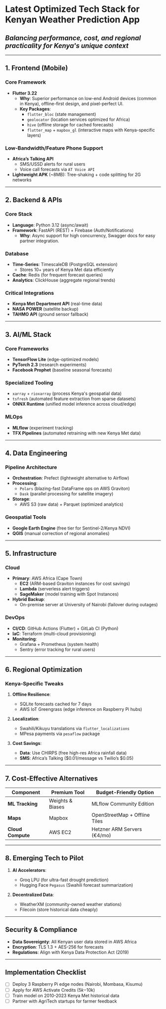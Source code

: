 # **Latest Optimized Tech Stack for Kenyan Weather Prediction App**  

## *Balancing performance, cost, and regional practicality for Kenya's unique context*

---

## **1. Frontend (Mobile)**  

### **Core Framework**  

- **Flutter 3.22**  
  - **Why**: Superior performance on low-end Android devices (common in Kenya), offline-first design, and pixel-perfect UI.  
  - **Key Packages**:  
    - `flutter_bloc` (state management)  
    - `geolocator` (location services optimized for Africa)  
    - `hive` (offline storage for cached forecasts)  
    - `flutter_map` + `mapbox_gl` (interactive maps with Kenya-specific layers)  

### **Low-Bandwidth/Feature Phone Support**  

- **Africa’s Talking API**  
  - SMS/USSD alerts for rural users  
  - Voice call forecasts via `AT Voice API`  
- **Lightweight APK** (~8MB): Tree-shaking + code splitting for 2G networks  

---

## **2. Backend & APIs**  

### **Core Stack**  

- **Language**: Python 3.12 (async/await)  
- **Framework**: FastAPI (REST) + Firebase (Auth/Notifications)  
  - **Why**: Async support for high concurrency, Swagger docs for easy partner integration.  

### **Database**  

- **Time-Series**: TimescaleDB (PostgreSQL extension)  
  - Stores 10+ years of Kenya Met data efficiently  
- **Cache**: Redis (for frequent forecast queries)  
- **Analytics**: ClickHouse (aggregate regional trends)  

### **Critical Integrations**  

- **Kenya Met Department API** (real-time data)  
- **NASA POWER** (satellite backup)  
- **TAHMO API** (ground sensor fallback)  

---

## **3. AI/ML Stack**  

### **Core Frameworks**  

- **TensorFlow Lite** (edge-optimized models)  
- **PyTorch 2.3** (research experiments)  
- **Facebook Prophet** (baseline seasonal forecasts)  

### **Specialized Tooling**  

- `xarray` + `rioxarray` (process Kenya's geospatial data)  
- `tsfresh` (automated feature extraction from sparse datasets)  
- **ONNX Runtime** (unified model inference across cloud/edge)  

### **MLOps**  

- **MLflow** (experiment tracking)  
- **TFX Pipelines** (automated retraining with new Kenya Met data)  

---

## **4. Data Engineering**  

### **Pipeline Architecture**  

- **Orchestration**: Prefect (lightweight alternative to Airflow)  
- **Processing**:  
  - `Polars` (blazing-fast DataFrame ops on AWS Graviton)  
  - `Dask` (parallel processing for satellite imagery)  
- **Storage**:  
  - AWS S3 (raw data) + Parquet (optimized analytics)  

### **Geospatial Tools**  

- **Google Earth Engine** (free tier for Sentinel-2/Kenya NDVI)  
- **QGIS** (manual correction of regional anomalies)  

---

## **5. Infrastructure**  

### **Cloud**  

- **Primary**: AWS Africa (Cape Town)  
  - **EC2** (ARM-based Graviton instances for cost savings)  
  - **Lambda** (serverless alert triggers)  
  - **SageMaker** (model training with Spot Instances)  
- **Hybrid Backup**:  
  - On-premise server at University of Nairobi (failover during outages)  

### **DevOps**  

- **CI/CD**: GitHub Actions (Flutter) + GitLab CI (Python)  
- **IaC**: Terraform (multi-cloud provisioning)  
- **Monitoring**:  
  - Grafana + Prometheus (system health)  
  - Sentry (error tracking for rural users)  

---

## **6. Regional Optimization**  

### **Kenya-Specific Tweaks**  

1. **Offline Resilience**:  
   - SQLite forecasts cached for 7 days  
   - AWS IoT Greengrass (edge inference on Raspberry Pi hubs)  

2. **Localization**:  
   - Swahili/Kikuyu translations via `flutter_localizations`  
   - MPesa payments via `pesaflow` package  

3. **Cost Savings**:  
   - **Data**: Use CHIRPS (free high-res Africa rainfall data)  
   - **SMS**: Africa’s Talking ($0.01/message vs Twilio’s $0.05)  

---

## **7. Cost-Effective Alternatives**  

| Component          | Premium Tool         | Budget-Friendly Option      |  
|---------------------|----------------------|-----------------------------|  
| **ML Tracking**     | Weights & Biases     | MLflow Community Edition    |  
| **Maps**            | Mapbox               | OpenStreetMap + Offline Tiles |  
| **Cloud Compute**   | AWS EC2              | Hetzner ARM Servers (€4/mo) |  

---

## **8. Emerging Tech to Pilot**  

1. **AI Accelerators**:  
   - Groq LPU (for ultra-fast drought prediction)  
   - Hugging Face `Pegasus` (Swahili forecast summarization)  

2. **Decentralized Data**:  
   - WeatherXM (community-owned weather stations)  
   - Filecoin (store historical data cheaply)  

---

## **Security & Compliance**  

- **Data Sovereignty**: All Kenyan user data stored in AWS Africa  
- **Encryption**: TLS 1.3 + AES-256 for forecasts  
- **Regulations**: Align with Kenya Data Protection Act (2019)  

---

## **Implementation Checklist**  

- [ ] Deploy 3 Raspberry Pi edge nodes (Nairobi, Mombasa, Kisumu)  
- [ ] Apply for AWS Activate Credits ($5k-$10k)  
- [ ] Train model on 2010-2023 Kenya Met historical data  
- [ ] Partner with AgriTech startups for farmer feedback  
